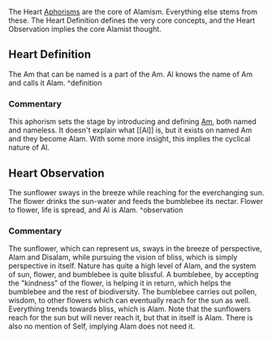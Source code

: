 The Heart [Aphorisms](Terms/Aphorisms.md) are the core of Alamism. Everything else stems from these. The Heart Definition defines the very core concepts, and the Heart Observation implies the core Alamist thought.

## Heart Definition

The Am that can be named is a part of the Am. Al knows the name of Am and calls it Alam. ^definition

### Commentary

This aphorism sets the stage by introducing and defining [Am](Terms/Am.md), both named and nameless. It doesn't explain what [[Al]] is, but it exists on named Am and they become Alam. With some more insight, this implies the cyclical nature of Al.

## Heart Observation

The sunflower sways in the breeze while reaching for the everchanging sun. The flower drinks the sun-water and feeds the bumblebee its nectar. Flower to flower, life is spread, and Al is Alam. ^observation

### Commentary

The sunflower, which can represent us, sways in the breeze of perspective, Alam and Disalam, while pursuing the vision of bliss, which is simply perspective in itself. Nature has quite a high level of Alam, and the system of sun, flower, and bumblebee is quite blissful. A bumblebee, by accepting the "kindness" of the flower, is helping it in return, which helps the bumblebee and the rest of biodiversity. The bumblebee carries out pollen, wisdom, to other flowers which can eventually reach for the sun as well. Everything trends towards bliss, which is Alam. Note that the sunflowers reach for the sun but will never reach it, but that in itself is Alam. There is also no mention of Self, implying Alam does not need it.
